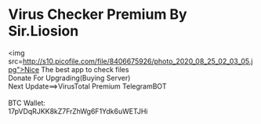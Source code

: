 # Virus Checker Premium By Sir.Liosion
<img src=http://s10.picofile.com/file/8406675926/photo_2020_08_25_02_03_05.jpg">Nice</img>
The best app to check files</br>
Donate For Upgrading(Buying Server)</br>
Next Update==>VirusTotal Premium TelegramBOT</br>
</br>
BTC Wallet:</br>
17pVDqRJKK8kZ7FrZhWg6F1Ydk6uWETJHi</br>
</br>
